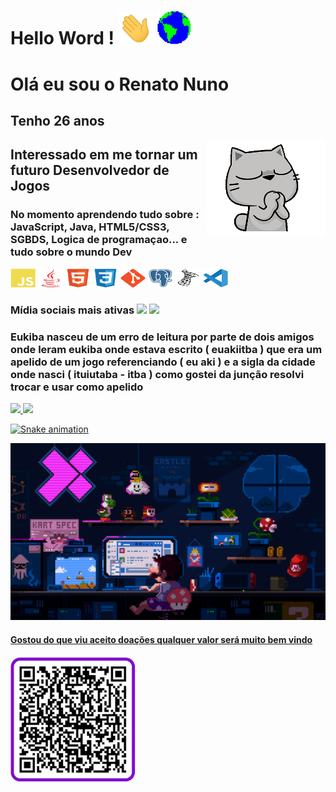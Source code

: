 # Hello Word !   <img alt="Hi.gif" src=https://github.com/eukiba/img/blob/main/Hi.gif width="55">  <img  alt="Earth.gif" src=https://github.com/eukiba/img/raw/main/Earth.gif width="55">

# Olá eu sou o Renato Nuno 

## Tenho 26 anos 
  <img align="right" alt="Cat.gif" src="https://github.com/eukiba/img/blob/main/Pedido.gif" width="190" />

## Interessado em me tornar um futuro Desenvolvedor de Jogos
<div style="display: inline_block">
<h3> No momento aprendendo tudo sobre : JavaScript, Java, HTML5/CSS3, SGBDS, Logica de programaçao... e tudo sobre o mundo Dev  </h3>
  <img alt="Eukiba-Js" height="30" width="40" src="https://raw.githubusercontent.com/devicons/devicon/master/icons/javascript/javascript-plain.svg">
  <img alt="Eukiba-Java" height="30" width="40" src="https://github.com/devicons/devicon/blob/master/icons/java/java-plain.svg">
  <img alt="Eukiba-HTML" height="30" width="40" src="https://raw.githubusercontent.com/devicons/devicon/master/icons/html5/html5-original.svg">
  <img alt="Eukiba-CSS" height="30" width="40" src="https://raw.githubusercontent.com/devicons/devicon/master/icons/css3/css3-original.svg">
  <img alt="Eukiba-Git" height="30" width="40" src="https://github.com/devicons/devicon/blob/master/icons/git/git-plain.svg">
  <img alt="Eukiba-PostgreSQl" height="30" width="40" src="https://github.com/devicons/devicon/blob/master/icons/postgresql/postgresql-plain.svg">
  <img alt="Eukiba-SQl" height="30" width="40" src="https://github.com/devicons/devicon/blob/master/icons/microsoftsqlserver/microsoftsqlserver-plain.svg">
  <img alt="Eukiba-Vs.code" height="30" width="40" src="https://github.com/devicons/devicon/blob/master/icons/vscode/vscode-original.svg">
</div>

### Mídia sociais mais ativas  <a href="https://www.linkedin.com/in/renato-nuno-itba" target="_blank"><img src="https://img.shields.io/badge/-LinkedIn-%230077B5?style=for-the-badge&logo=linkedin&logoColor=white" target="_blank"></a>  <a href="https://instagram.com/renatiitba" target="_blank"><img src="https://img.shields.io/badge/-Instagram-%23E4405F?style=for-the-badge&logo=instagram&logoColor=white" target="_blank"></a> 

### Eukiba nasceu de um erro de leitura por parte de dois amigos onde leram eukiba onde estava escrito ( euakiitba ) que era um apelido de um jogo referenciando ( eu aki ) e a sigla da cidade onde nasci ( ituiutaba - itba ) como gostei da junção resolvi trocar e usar como apelido

  <a href="https://github.com/eukiba">
  <img src="https://github-readme-stats.vercel.app/api?username=eukiba&theme=chartreuse-dark&show_icons=true"/>
  <img src="https://github-readme-stats.vercel.app/api/top-langs/?username=eukiba&layout=compact&langs_count=7&theme=chartreuse-dark"/>

 ![Snake animation](https://github.com/eukiba/eukiba/blob/output/github-contribution-grid-snake.svg)

<img src=https://github.com/eukiba/img/blob/main/mario.gif >
 
#### Gostou do que viu aceito doações qualquer valor será muito bem vindo 
<a href="https://nubank.com.br/pagar/2l63t/D4l4uSH2kL" target="_blank"><img src="https://github.com/eukiba/img/blob/main/Qrcode.jpg" width="200" ></a>
